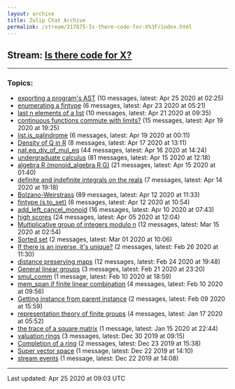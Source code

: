 ```yaml
---
layout: archive
title: Zulip Chat Archive
permalink: /stream/217875-Is-there-code-for-X%3F/index.html
---
```


## Stream: [Is there code for X?](https://leanprover-community.github.io/archive/stream/217875-Is-there-code-for-X%3F/index.html)
---

### Topics:

* [exporting a program's AST](topic/exporting.20a.20program's.20AST.html) (10 messages, latest: Apr 25 2020 at 02:25)
* [enumerating a fintype](topic/enumerating.20a.20fintype.html) (6 messages, latest: Apr 23 2020 at 05:21)
* [last n elements of a list](topic/last.20n.20elements.20of.20a.20list.html) (10 messages, latest: Apr 21 2020 at 09:35)
* [continuous functions commute with limits?](topic/continuous.20functions.20commute.20with.20limits.3F.html) (15 messages, latest: Apr 19 2020 at 19:25)
* [list.is_palindrome](topic/list.2Eis_palindrome.html) (6 messages, latest: Apr 19 2020 at 00:11)
* [Density of Q in R](topic/Density.20of.20Q.20in.20R.html) (8 messages, latest: Apr 17 2020 at 13:11)
* [nat.eq_div_of_mul_eq](topic/nat.2Eeq_div_of_mul_eq.html) (44 messages, latest: Apr 16 2020 at 14:24)
* [undergraduate calculus](topic/undergraduate.20calculus.html) (81 messages, latest: Apr 15 2020 at 12:18)
* [algebra R (monoid_algebra R G)](topic/algebra.20R.20(monoid_algebra.20R.20G).html) (21 messages, latest: Apr 15 2020 at 01:40)
* [definite and indefinite integrals on the reals](topic/definite.20and.20indefinite.20integrals.20on.20the.20reals.html) (7 messages, latest: Apr 14 2020 at 19:18)
* [Bolzano-Weirstrass](topic/Bolzano-Weirstrass.html) (89 messages, latest: Apr 12 2020 at 11:33)
* [fintype (s.to_set)](topic/fintype.20(s.2Eto_set).html) (6 messages, latest: Apr 12 2020 at 10:54)
* [add_left_cancel_monoid](topic/add_left_cancel_monoid.html) (16 messages, latest: Apr 10 2020 at 07:43)
* [high scores](topic/high.20scores.html) (24 messages, latest: Apr 05 2020 at 12:04)
* [Multiplicative group of integers modulo n](topic/Multiplicative.20group.20of.20integers.20modulo.20n.html) (12 messages, latest: Mar 15 2020 at 02:54)
* [Sorted set](topic/Sorted.20set.html) (2 messages, latest: Mar 01 2020 at 10:06)
* [If there is an inverse, it's unique?](topic/If.20there.20is.20an.20inverse.2C.20it's.20unique.3F.html) (2 messages, latest: Feb 26 2020 at 11:30)
* [distance preserving maps](topic/distance.20preserving.20maps.html) (12 messages, latest: Feb 24 2020 at 19:48)
* [General linear groups](topic/General.20linear.20groups.html) (3 messages, latest: Feb 21 2020 at 23:20)
* [smul_comm](topic/smul_comm.html) (1 message, latest: Feb 10 2020 at 18:59)
* [mem_span if finite linear combination](topic/mem_span.20if.20finite.20linear.20combination.html) (4 messages, latest: Feb 10 2020 at 09:56)
* [Getting instance from parent instance](topic/Getting.20instance.20from.20parent.20instance.html) (2 messages, latest: Feb 09 2020 at 15:59)
* [representation theory of finite groups](topic/representation.20theory.20of.20finite.20groups.html) (4 messages, latest: Jan 17 2020 at 05:52)
* [the trace of a square matrix](topic/the.20trace.20of.20a.20square.20matrix.html) (1 message, latest: Jan 15 2020 at 22:44)
* [valuation rings](topic/valuation.20rings.html) (3 messages, latest: Dec 30 2019 at 09:15)
* [Completion of a ring](topic/Completion.20of.20a.20ring.html) (2 messages, latest: Dec 23 2019 at 15:38)
* [Super vector space](topic/Super.20vector.20space.html) (1 message, latest: Dec 22 2019 at 14:10)
* [stream events](topic/stream.20events.html) (1 message, latest: Dec 22 2019 at 14:08)

<hr><p>Last updated: Apr 25 2020 at 09:03 UTC</p>